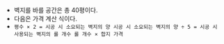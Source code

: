 - 벽지를 바를 공간은 총 40평이다.
- 다음은 가격 계산 식이다.
- `` 평수 × 2 = 시공 시 소요되는 벽지의 양
시공 시 소요되는 벽지의 양 ÷ 5 = 시공 시 사용되는 벽지의 롤 개수
롤 개수 × 합지 가격 ``
